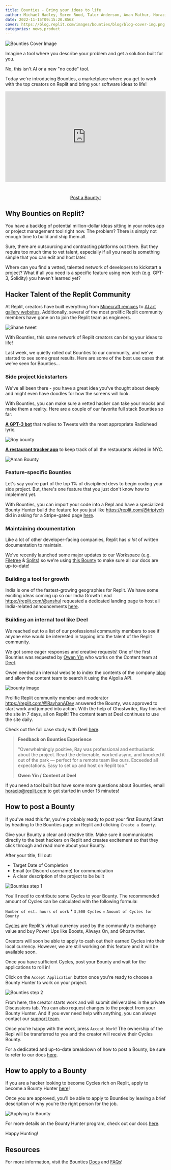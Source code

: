 ```yaml
---
title: Bounties - Bring your ideas to life
author: Michael Hadley, Søren Rood, Talor Anderson, Aman Mathur, Horacio Lopez
date: 2022-11-15T09:15:20.856Z
cover: https://blog.replit.com/images/bounties/blog/blog-cover-img.png
categories: news,product
---
```


![Bounties Cover Image](https://blog.replit.com/images/bounties/blog/blog-cover-img.png)

Imagine a tool where you describe your problem and get a solution built for you.

No, this isn't AI or a new "no code" tool. 

Today we're introducing Bounties, a marketplace where you get to work with the top creators on Replit and bring your software ideas to life!

<style>
  .video-container {
  position: relative;
  padding-bottom: 56.25%;
  margin-bottom: 40px;
}

.video-container iframe {
  position: absolute;
  top: 0;
  left: 0;
  width: 100%;
  height: 100%;
}
</style>
<div class="video-container"><iframe src="https://www.youtube.com/embed/yVtmP1LeyDw" title="YouTube video player" frameborder="0" allow="accelerometer; autoplay; clipboard-write; encrypted-media; gyroscope; picture-in-picture" allowfullscreen></iframe></div>

<div style="display: flex; justify-content: center;">
  <a class="cta-btn" href="https://join.replit.com/bounties" target="_blank">Post a Bounty!</a>
</div>

## Why Bounties on Replit?

You have a backlog of potential million-dollar ideas sitting in your notes app or project management tool right now. The problem? There is simply not enough time to build and ship them all.

Sure, there are outsourcing and contracting platforms out there. But they require too much time to vet talent, especially if all you need is something simple that you can edit and host later.

Where can you find a vetted, talented network of developers to kickstart a project? What if all you need is a specific feature using new tech (e.g. GPT-3, Solidity) you haven't learned yet?

## Hacker Talent of the Replit Community

At Replit, creators have built everything from [Minecraft remixes](https://replit.com/@phil-mac/DefCraft-in-a-Repl?v=1) to [AI art gallery websites](https://aiw.samalander.dev/). Additionally, several of the most prolific Replit community members have gone on to join the Replit team as engineers.

![Shane tweet](https://blog.replit.com/images/bounties/blog/shane-tweet.png)

With Bounties, this same network of Replit creators can bring your ideas to life!

Last week, we quietly rolled out Bounties to our community, and we've started to see some great results. Here are some of the best use cases that we've seen for Bounties...

### Side project kickstarters

We've all been there - you have a great idea you've thought about deeply and might even have doodles for how the screens will look. 

With Bounties, you can make sure a vetted hacker can take your mocks and make them a reality. Here are a couple of our favorite full stack Bounties so far:

**[A GPT-3 bot](https://replit.com/bounties/@roybahat/gpt-3-bot-to-reply-t?t=)** that replies to Tweets with the most appropriate Radiohead lyric.

![Roy bounty](https://blog.replit.com/images/bounties/blog/bounty-roybahat-gpt3bot.png)


**[A restaurant tracker app](https://replit.com/bounties/@amanm3/restaurant-tracker-w?t=)** to keep track of all the restaurants visited in NYC.

![Aman Bounty](https://blog.replit.com/images/bounties/blog/bounty-amanm3-restaurant_web_app.png)

### Feature-specific Bounties

Let's say you're part of the top 1% of disciplined devs to begin coding your side project. But, there's one feature that you just don't know how to implement yet.

With Bounties, you can import your code into a Repl and have a specialized Bounty Hunter build the feature for you just like https://replit.com/@triptych did in asking for a Stripe-gated page [here](https://replit.com/bounties/@triptych/create-a-stripe-gate?t=).

### Maintaining documentation 

Like a lot of other developer-facing companies, Replit has _a lot_ of written documentation to maintain.

We've recently launched some major updates to our Workspace (e.g. [Filetree](https://blog.replit.com/filetree) & [Splits](https://blog.replit.com/splits)) so we're using [this Bounty](https://replit.com/bounties/@BrittanyatReplit/update-replit-overvi?t=) to make sure all our docs are up-to-date!

### Building a tool for growth

India is one of the fastest-growing geographies for Replit. We have some exciting ideas coming up so our India Growth Lead https://replit.com/@anshul requested a dedicated landing page to host all India-related announcements [here](https://replit.com/bounties/@anshul/id-like-to-create-a?t=).

### Building an internal tool like Deel

We reached out to a list of our professional community members to see if anyone else would be interested in tapping into the talent of the Replit community.

We got some eager responses and creative requests! One of the first Bounties was requested by [Owen Yin](https://twitter.com/owen_yin) who works on the Content team at [Deel](https://www.deel.com/). 

Owen needed an internal website to index the contents of the company [blog](https://www.deel.com/blog) and allow the content team to search it using the Algolia API.

![bounty image](https://blog.replit.com/images/bounties/deel/bounty_001-redacted.png)

Prolific Replit community member and moderator https://replit.com/@RayhanADev answered the Bounty, was approved to start work and jumped into action. With the help of Ghostwriter, Ray finished the site in 7 days, all on Replit! The content team at Deel continues to use the site daily.

Check out the full case study with Deel [here](https://blog.replit.com/bounties-deel-case-study).

> **Feedback on Bounties Experience**
> 
>"Overwhelmingly positive, Ray was professional and enthusiastic about the project. Read the deliverable, worked async, and knocked it out of the park — perfect for a remote team like ours. Exceeded all expectations. Easy to set up and host on Replit too."
>
> **Owen Yin / Content at Deel**

If you need a tool built but have some more questions about Bounties, email horacio@replit.com to get started in under 15 minutes!

## How to post a Bounty

If you've read this far, you're probably ready to post your first Bounty! Start by heading to the Bounties page on Replit and clicking `Create a Bounty`.

Give your Bounty a clear and creative title. Make sure it communicates directly to the best hackers on Replit and creates excitement so that they click through and read more about your Bounty.

After your title, fill out:
- Target Date of Completion
- Email (or Discord username) for communication
- A clear description of the project to be built

![Bounties step 1](https://blog.replit.com/images/bounties/blog/walkthrough-posting-bounty.gif)

You'll need to contribute some Cycles to your Bounty. The recommended amount of Cycles can be calculated with the following formula:

`Number of est. hours of work` * `3,500 Cycles` = `Amount of Cycles for Bounty`

[Cycles](https://docs.replit.com/cycles/about-cycles) are Replit's virtual currency used by the community to exchange value and buy Power Ups like Boosts, Always On, and Ghostwriter.

Creators will soon be able to apply to cash out their earned Cycles into their local currency. However, we are still working on this feature and it will be available soon.

Once you have sufficient Cycles, post your Bounty and wait for the applications to roll in! 

Click on the `Accept Application` button once you're ready to choose a Bounty Hunter to work on your project.

![Bounties step 2](https://blog.replit.com/images/bounties/blog/walkthrough-accepting-bounty.gif)

From here, the creator starts work and will submit deliverables in the private Discussions tab. You can also request changes to the project from your Bounty Hunter. And if you ever need help with anything, you can always contact our [support team](https://support-form.util.repl.co/).

Once you're happy with the work, press `Accept Work`! The ownership of the Repl will be transferred to you and the creator will receive their Cycles Bounty.

For a dedicated and up-to-date breakdown of how to post a Bounty, be sure to refer to our docs [here](https://docs.replit.com/bounties/posting-a-bounty).

## How to apply to a Bounty

If you are a hacker looking to become Cycles rich on Replit, apply to become a Bounty Hunter [here](https://replit.typeform.com/to/ss7IxmIf)!

Once you are approved, you'll be able to apply to Bounties by leaving a brief description of why you're the right person for the job.

![Applying to Bounty](https://blog.replit.com/images/bounties/blog/bounty-hunter-application-form.png)

For more details on the Bounty Hunter program, check out our docs [here](https://docs.replit.com/bounties/bounty-hunting). 

Happy Hunting!

## Resources

For more information, visit the Bounties [Docs](https://docs.replit.com/category/bounties) and [FAQs](https://docs.replit.com/bounties/faq)!
